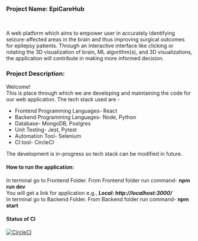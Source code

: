 <h3>Project Name: EpiCareHub</h3><br>
<p>A web platform which aims to empower user in accurately identifying seizure-affected areas in the brain and thus improving surgical outcomes for epilepsy patients.
Through an interactive interface like clicking or rotating the 3D visualization of brain, ML algorithm(s), and 3D visualizations, the application will contribute in making more informed decision.</p>


<h3>Project Description:</h3>
<p>Welcome!  <br>
This is place through which we are developing and maintaining the code for our web application. The tech stack used are -
<ul>
  <li>Frontend Programming Languages- React</li>
    <li>Backend Programming Languages- Node, Python</li>
    <li>Database- MongoDB, Postgres   </li>
    <li>Unit Testing- Jest, Pytest  </li>
    <li>Automation Tool- Selenium  </li>
    <li>CI tool- CircleCI  </li>
  </ul>

The development is in-progress so tech stack can be modified in future.</p>

<h4>How to run the application:</h4>
<p>In terminal go to Frontend Folder. From Frontend folder run command- <b>npm run dev</b> <br>
You will get a link for application e.g., <b><i>Local:   http://localhost:3000/</i></b> <br>
In terminal go to Backend Folder. From Backend folder run command- <b>npm start</b> <br></p>

<h4>Status of CI</h4>

[![CircleCI](https://dl.circleci.com/status-badge/img/circleci/9WHruia3osscYXEUoJiFXB/4WeuN4KJSB5JHBXWGA6yxT/tree/main.svg?style=svg&circle-token=235d1f476b7f2b359ae40855db7c6a814db4d1be)](https://dl.circleci.com/status-badge/redirect/circleci/9WHruia3osscYXEUoJiFXB/4WeuN4KJSB5JHBXWGA6yxT/tree/main)
